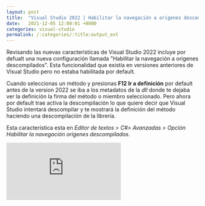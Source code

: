 ```yaml
---
layout: post
title:  "Visual Studio 2022 | Habilitar la navegación a origenes descompilados "
date:   2021-12-05 12:00:01 +0000
categories: visual-studio
permalink: /:categories/:title:output_ext
---
```


Revisando las nuevas características de Visual Studio 2022 incluye por defualt una nueva configuración llamada "Habilitar la navegación a origenes descompilados". Esta funcionalidad que existía en versiones anteriores de Visual Studio pero no estaba habilitada por default.

Cuando seleccionas un método y presionas **F12 Ir a definición** por default antes de la version 2022 se iba a los metadatos de la _dll_ donde te dejaba ver la definición la firma del método o miembro seleccionado. Pero ahora por default trae activa la descompilación lo que quiere decir que Visual Studio intentará descompilar y te mostrará la definición del método haciendo una descompilación de la librería. 

Esta característica esta en _Editor de textos > C#> Avanzadas > Opción Habilitar la navegación orígenes descompilados_.

<div class="video-responsive">
<iframe loading="lazy" src="https://www.youtube.com/embed/_gIa4v2c5IQ" frameborder="0" allow="accelerometer; autoplay; encrypted-media; gyroscope; picture-in-picture" allowfullscreen></iframe>
</div>
